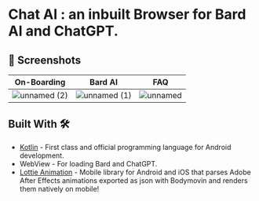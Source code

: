 # Chat AI : an inbuilt Browser for Bard AI and ChatGPT.

## 📸 Screenshots

| On-Boarding | Bard AI | FAQ |
|--|--|--|
| ![unnamed (2)](https://github.com/jemish-169/Chat-AI/assets/95186825/fd97e1b7-244f-4e58-86e7-bd3d31107a15) | ![unnamed (1)](https://github.com/jemish-169/Chat-AI/assets/95186825/953844c4-17bc-4c02-b47b-38f43cd3e815) | ![unnamed](https://github.com/jemish-169/Chat-AI/assets/95186825/939af950-1659-4773-959e-d83fb06cfeb5) |



## Built With 🛠

- [Kotlin](https://kotlinlang.org/) - First class and official programming language for Android development.
- WebView - For loading Bard and ChatGPT.
- [Lottie Animation](https://github.com/airbnb/lottie-android) - Mobile library for Android and iOS that parses Adobe After Effects animations exported as json with Bodymovin and renders them natively on mobile!
